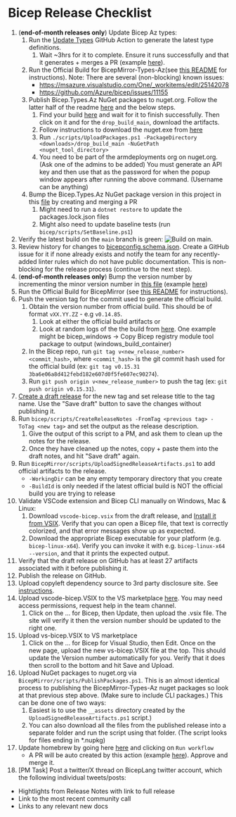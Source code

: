 # Bicep Release Checklist

1. (**end-of-month releases only**) Update Bicep Az types:
    1. Run the [Update Types](https://github.com/Azure/bicep-types-az/actions/workflows/update-types.yml) GitHub Action to generate the latest type definitions.
        1. Wait ~3hrs for it to complete. Ensure it runs successfully and that it generates + merges a PR (example [here](https://github.com/Azure/bicep-types-az/pull/1299)).
    1. Run the Official Build for BicepMirror-Types-Az(see [this README](https://msazure.visualstudio.com/One/_git/BicepMirror-Types-Az) for instructions).
        Note: There are several (non-blocking) known issues:
          - https://msazure.visualstudio.com/One/_workitems/edit/25142078
          - https://github.com/Azure/bicep/issues/11155
    1. Publish Bicep.Types.Az NuGet packages to nuget.org. Follow the latter half of the readme [here](https://dev.azure.com/msazure/One/_git/BicepMirror-Types-Az) and the below steps.
        1. Find your build [here](https://dev.azure.com/msazure/One/_build?definitionId=179851&_a=summary) and wait for it to finish successfully. Then click on it and for the `drop_build_main`, download the artifacts.
        1. Follow instructions to download the nuget.exe from [here](https://learn.microsoft.com/en-us/nuget/install-nuget-client-tools)
        1. Run `./scripts/UploadPackages.ps1 -PackageDirectory <downloads>/drop_build_main -NuGetPath <nuget_tool_directory>`
        1. You need to be part of the armdeployments org on nuget.org. (Ask one of the admins to be added) You must generate an API key and then use that as the password for when the popup window appears after running the above command. (Username can be anything)
    1. Bump the Bicep.Types.Az NuGet package version in this project in this [file](https://github.com/Azure/bicep/blob/main/src/Bicep.Core/Bicep.Core.csproj) by creating and merging a PR
        1. Might need to run a `dotnet restore` to update the packages.lock.json files
        1. Might also need to update baseline tests (run `bicep/scripts/SetBaseline.ps1`)
1. Verify the latest build on the `main` branch is green: ![Build on main](https://github.com/Azure/bicep/actions/workflows/build.yml/badge.svg?branch=main).
1. Review history for changes to [bicepconfig.schema.json](https://github.com/Azure/bicep/commits/main/src/vscode-bicep/schemas/bicepconfig.schema.json). Create a GitHub issue for it if none already exists and notify the team for any recently-added linter rules which do not have public documentation. This is non-blocking for the release process (continue to the next step).
1. (**end-of-month releases only**) Bump the version number by incrementing the minor version number in [this file](https://github.com/Azure/bicep/blob/main/version.json) (example [here](https://github.com/Azure/bicep/pull/9698))
1. Run the Official Build for BicepMirror (see [this README](https://msazure.visualstudio.com/One/_git/BicepMirror) for instructions).
1. Push the version tag for the commit used to generate the official build.
    1. Obtain the version number from official build. This should be of format `vXX.YY.ZZ` - e.g `v0.14.85`.
        1. Look at either the official build artifacts or 
        2. Look at random logs of the the build from [here](https://msazure.visualstudio.com/One/_build?definitionId=182734&_a=summary). One example might be bicep_windows -> Copy Bicep registry module tool package to output (windows_build_container)
    1. In the Bicep repo, run `git tag v<new_release_number> <commit_hash>`, where `<commit_hash>` is the git commit hash used for the official build (ex: `git tag v0.15.31 3ba6e06a8d412febd182e607d0f5fe607ec90274`).
    1. Run `git push origin v<new_release_number>` to push the tag (ex: `git push origin v0.15.31`).
1. [Create a draft release](https://github.com/Azure/bicep/releases/new) for the new tag and set release title to the tag name. Use the "Save draft" button to save the changes without publishing it.
1. Run `bicep/scripts/CreateReleaseNotes -FromTag <previous tag> -ToTag <new tag>` and set the output as the release description.
    1. Give the output of this script to a PM, and ask them to clean up the notes for the release.
    1. Once they have cleaned up the notes, copy + paste them into the draft notes, and hit "Save draft" again.
1. Run `BicepMirror/scripts/UploadSignedReleaseArtifacts.ps1` to add official artifacts to the release.
    * `-WorkingDir` can be any empty temporary directory that you create
    * `-BuildId` is only needed if the latest official build is NOT the official build you are trying to release
1. Validate VSCode extension and Bicep CLI manually on Windows, Mac & Linux:
    1. Download `vscode-bicep.vsix` from the draft release, and [Install it from VSIX](https://code.visualstudio.com/docs/editor/extension-marketplace#_install-from-a-vsix). Verify that you can open a Bicep file, that text is correctly colorized, and that error messages show up as expected.
    1. Download the appropriate Bicep executable for your platform (e.g. `bicep-linux-x64`). Verify you can invoke it with e.g. `bicep-linux-x64 --version`, and that it prints the expected output.
1. Verify that the draft release on GitHub has at least 27 artifacts associated with it before publishing it.
1. Publish the release on GitHub.
1. Upload copyleft dependency source to 3rd party disclosure site. See [instructions](https://msazure.visualstudio.com/One/_wiki/wikis/Azure%20Deployments%20Team%20Wiki/369910/Bicep-release-step-Upload-copyleft-source-to-3rd-party-disclosure-site).
1. Upload vscode-bicep.VSIX to the VS marketplace [here](https://marketplace.visualstudio.com/manage). You may need access permissions, request help in the team channel.
    1. Click on the ... for Bicep, then Update, then upload the .vsix file. The site will verify it then the version number should be updated to the right one. 
1. Upload vs-bicep.VSIX to VS marketplace
    1. Click on the ... for Bicep for Visual Studio, then Edit. Once on the new page, upload the new vs-bicep.VSIX file at the top. This should update the Version number automatically for you. Verify that it does then scroll to the bottom and hit Save and Upload.
1. Upload NuGet packages to nuget.org via `BicepMirror/scripts/PublishPackages.ps1`. This is an almost identical process to publishing the BicepMirror-Types-Az nuget packages so look at that previous step above. (Make sure to include CLI packages.) This can be done one of two ways:
    1. Easiest is to use the `__assets` directory created by the `UploadSignedReleaseArtifacts.ps1` script.)
    2. You can also download all the files from the published release into a separate folder and run the script using that folder. (The script looks for files ending in *.nupkg)
1. Update homebrew by going here [here](https://github.com/Azure/homebrew-bicep/actions/workflows/update-homebrew.yml) and clicking on `Run workflow`
    * A PR will be auto created by this action (example [here](https://github.com/Azure/homebrew-bicep/pull/40)). Approve and merge it.
1. [PM Task] Post a twitter/X thread on BicepLang twitter account, which the following individual tweets/posts:
  * Hightlights from Release Notes with link to full release 
  * Link to the most recent community call
  * Links to any relevant new docs
